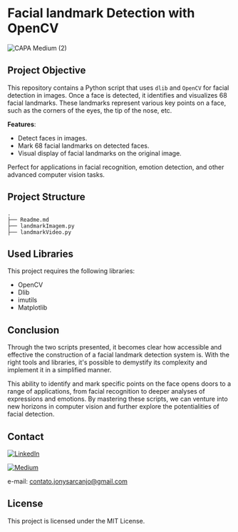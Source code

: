 # Facial landmark Detection with OpenCV

![CAPA Medium (2)](https://github.com/JonysArcanjo/Facial_landmark_Detection_with_OpenCV/assets/48812740/1dcf2dee-902b-40cd-a16e-ff97918397fc)


## Project Objective
This repository contains a Python script that uses `dlib` and `OpenCV` for facial detection in images. Once a face is detected, it identifies and visualizes 68 facial landmarks. These landmarks represent various key points on a face, such as the corners of the eyes, the tip of the nose, etc. 

**Features**:
- Detect faces in images.
- Mark 68 facial landmarks on detected faces.
- Visual display of facial landmarks on the original image.

Perfect for applications in facial recognition, emotion detection, and other advanced computer vision tasks.

## Project Structure

```
.
├── Readme.md
├── landmarkImagem.py
├── landmarkVideo.py

```


## Used Libraries

This project requires the following libraries:

- OpenCV
- Dlib
- imutils
- Matplotlib

## Conclusion

Through the two scripts presented, it becomes clear how accessible and effective the construction of a facial landmark detection system is. With the right tools and libraries, it's possible to demystify its complexity and implement it in a simplified manner. 

This ability to identify and mark specific points on the face opens doors to a range of applications, from facial recognition to deeper analyses of expressions and emotions. By mastering these scripts, we can venture into new horizons in computer vision and further explore the potentialities of facial detection.

## Contact
[![LinkedIn](https://img.icons8.com/color/32/000000/linkedin.png)](https://www.linkedin.com/in/jonysarcanjo/)

[![Medium](https://img.icons8.com/color/32/000000/medium-logo.png)](https://medium.com/@jonysarcanjo)

e-mail: contato.jonysarcanjo@gmail.com


## License

This project is licensed under the MIT License.

